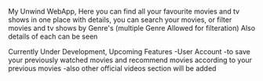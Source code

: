 My Unwind WebApp, 
Here you can find all your favourite movies and tv shows in one place with details,
you can search your movies, or filter movies and tv shows by Genre's (multiple Genre Allowed for filteration)
Also details of each can be seen



Currently Under Development,
Upcoming Features
-User Account 
-to save your previously watched movies and recommend movies according to your previous movies
-also other official videos section will be added
